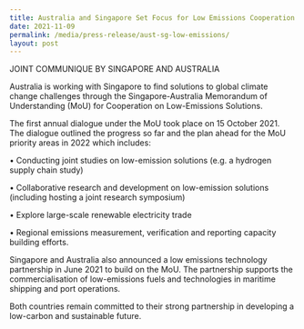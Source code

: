 ```yaml
---
title: Australia and Singapore Set Focus for Low Emissions Cooperation in 2022
date: 2021-11-09
permalink: /media/press-release/aust-sg-low-emissions/
layout: post
---
```

JOINT COMMUNIQUE BY SINGAPORE AND AUSTRALIA

Australia is working with Singapore to find solutions to global climate change challenges through the Singapore-Australia Memorandum of Understanding (MoU) for Cooperation on Low-Emissions Solutions.

The first annual dialogue under the MoU took place on 15 October 2021. The dialogue outlined the progress so far and the plan ahead for the MoU priority areas  in 2022 which includes: 

•	Conducting joint studies on low-emission solutions (e.g. a hydrogen supply chain study)

•	Collaborative research and development on low-emission solutions (including hosting a joint research symposium)

•	Explore large-scale renewable electricity trade 

•	Regional emissions measurement, verification and reporting capacity building efforts.

Singapore and Australia also announced a low emissions technology partnership in June 2021 to build on the MoU. The partnership supports the commercialisation of low-emissions fuels and technologies in maritime shipping and port operations.   

Both countries remain committed to their strong partnership in developing a low-carbon and sustainable future.
